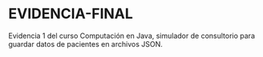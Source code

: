# EVIDENCIA-FINAL
Evidencia 1 del curso Computación en Java, simulador de consultorio para guardar datos de pacientes en archivos JSON.
